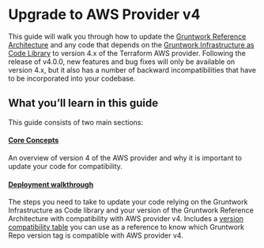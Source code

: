 # Upgrade to AWS Provider v4

This guide will walk you through how to update the [Gruntwork Reference
Architecture](https://gruntwork.io/reference-architecture/) and any code that depends on the
[Gruntwork Infrastructure as Code Library](https://gruntwork.io/infrastructure-as-code-library/) to version 4.x of the
Terraform AWS provider. Following the release of v4.0.0, new features and bug fixes will only be available on version
4.x, but it also has a number of backward incompatibilities that have to be incorporated into your codebase.

## What you’ll learn in this guide

This guide consists of two main sections:

<div className="dlist">

#### [Core Concepts](core-concepts.md)

An overview of version 4 of the AWS provider and why it is important to update your code for compatibility.

#### [Deployment walkthrough](deployment-walkthrough.md)

The steps you need to take to update your code relying on the Gruntwork Infrastructure as Code library and your 
version of the Gruntwork Reference Architecture with compatibility with AWS provider v4. Includes a [version
compatibility table](deployment-walkthrough.md#version-compatibility-table) you can use as a reference to know
which Gruntwork Repo version tag is compatible with AWS provider v4.

</div>


<!-- ##DOCS-SOURCER-START
{
  "sourcePlugin": "local-copier",
  "hash": "fc690bcf3f52e1125b2279310bd37b45"
}
##DOCS-SOURCER-END -->
